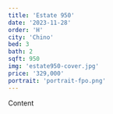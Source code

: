 ```yaml
---
title: 'Estate 950'
date: '2023-11-28'
order: 'H'
city: 'Chino'
bed: 3
bath: 2
sqft: 950
img: 'estate950-cover.jpg'
price: '329,000'
portrait: 'portrait-fpo.png'
---
```


Content
